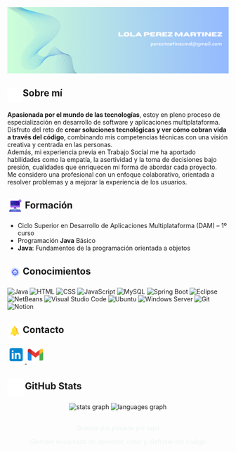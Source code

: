 ![Banner de presentación](Blue%20Modern%20Geometric%20LinkedIn%20Banner%20.png)

## <img src="Information.gif" width="35" style="vertical-align:text-top;"/>Sobre mí

**Apasionada por el mundo de las tecnologías**, estoy en pleno proceso de especialización en desarrollo de software y aplicaciones multiplataforma.  
Disfruto del reto de **crear soluciones tecnológicas y ver cómo cobran vida a través del código**, combinando mis competencias técnicas con una visión creativa y centrada en las personas.  
Además, mi experiencia previa en Trabajo Social me ha aportado habilidades como la empatía, la asertividad y la toma de decisiones bajo presión, cualidades que enriquecen mi forma de abordar cada proyecto.  
Me considero una profesional con un enfoque colaborativo, orientada a resolver problemas y a mejorar la experiencia de los usuarios.  

## <img src="AI Automation.gif" width="35" style="vertical-align:middle;"/> Formación

- Ciclo Superior en Desarrollo de Aplicaciones Multiplataforma (DAM) – 1º curso  
- Programación **Java** Básico
- **Java**: Fundamentos de la programación orientada a objetos

## <img src="Wrench.gif" width="35" style="vertical-align:middle;"/>Conocimientos
![Java](https://img.shields.io/badge/Java-ED8B00?style=for-the-badge&logo=openjdk&logoColor=white)
![HTML](https://img.shields.io/badge/HTML5-E34F26?style=for-the-badge&logo=html5&logoColor=white)
![CSS](https://img.shields.io/badge/CSS3-1572B6?style=for-the-badge&logo=css3&logoColor=white)
![JavaScript](https://img.shields.io/badge/JavaScript-F7DF1E?style=for-the-badge&logo=javascript&logoColor=black)
![MySQL](https://img.shields.io/badge/MySQL-4479A1?style=for-the-badge&logo=mysql&logoColor=white)
![Spring Boot](https://img.shields.io/badge/Spring_Boot-6DB33F?style=for-the-badge&logo=spring&logoColor=white)
![Eclipse](https://img.shields.io/badge/Eclipse-2C2255?style=for-the-badge&logo=eclipse&logoColor=white)
![NetBeans](https://img.shields.io/badge/NetBeans-0078CE?style=for-the-badge&logo=netbeans&logoColor=white)
![Visual Studio Code](https://img.shields.io/badge/VS_Code-007ACC?style=for-the-badge&logo=visual-studio-code&logoColor=white)
![Ubuntu](https://img.shields.io/badge/Ubuntu-E95420?style=for-the-badge&logo=ubuntu&logoColor=white)
![Windows Server](https://img.shields.io/badge/Windows%20Server-0078D6?style=for-the-badge&logo=windows&logoColor=white)
![Git](https://img.shields.io/badge/Git-F05032?style=for-the-badge&logo=git&logoColor=white)
![Notion](https://img.shields.io/badge/Notion-000000?style=for-the-badge&logo=notion&logoColor=white)

## <img src="Notification bell.gif" width="35" style="vertical-align:middle;"/>Contacto
<p align="rigth">
  <a href="https://www.linkedin.com/in/lola-p%C3%A9rez-mart%C3%ADnez-789b42a3/">
    <img src="linkedin.png" width="40" />
  </a>
  <a href="mailto:perezmartinezmd@gmail.com">
    <img src="gmail.png" width="40" />
  </a>
</p>

## <img src="Growth Chart.gif" width="40" style="vertical-align:middle;"/>GitHub Stats 

<div align="center">
 <img src="https://github-readme-stats.vercel.app/api?username=LolaPerezMartinez&show_icons=true&theme=radical&cache_seconds=86400" height="150" alt="stats graph" />
  <img src="https://github-readme-stats.vercel.app/api/top-langs/?username=LolaPerezMartinez&layout=compact&theme=radical" height="150" alt="languages graph" />
</div>

<br/>

<div align="center" style="color: rgb(237, 243, 243);">
  <p>Gracias por pasarte por aquí</p>
  <p>¡Siempre encantada de aprender, crear y disfrutar del código!</p>
</div>













